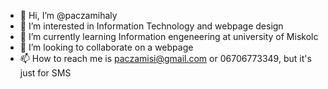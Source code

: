- 👋 Hi, I’m @paczamihaly
- 👀 I’m interested in Information Technology and webpage design
- 🌱 I’m currently learning Information engeneering at university of Miskolc
- 💞️ I’m looking to collaborate on a webpage
- 📫 How to reach me is paczamisi@gmail.com or 06706773349, but it's just for SMS

<!---
paczamihaly/paczamihaly is a ✨ special ✨ repository because its `README.md` (this file) appears on your GitHub profile.
You can click the Preview link to take a look at your changes.
--->
